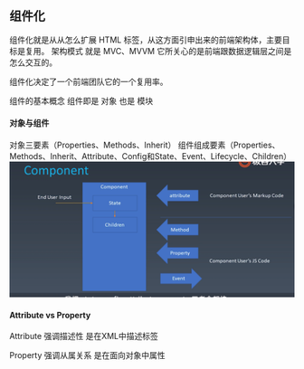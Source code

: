 ## 组件化
组件化就是从从怎么扩展 HTML 标签，从这方面引申出来的前端架构体，主要目标是复用。
架构模式 就是 MVC、MVVM 它所关心的是前端跟数据逻辑层之间是怎么交互的。

组件化决定了一个前端团队它的一个复用率。

组件的基本概念
组件即是 对象 也是 模块

#### 对象与组件
对象三要素（Properties、Methods、Inherit）
组件组成要素（Properties、Methods、Inherit、Attribute、Config和State、Event、Lifecycle、Children）
![组件组成](./component.png)

#### Attribute vs Property

Attribute 强调描述性 是在XML中描述标签

Property 强调从属关系 是在面向对象中属性
